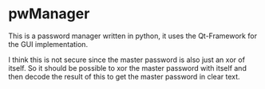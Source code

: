 # pwManager
This is a password manager written in python, it uses the Qt-Framework for the GUI implementation.


I think this is not secure since the master password is also just an xor of itself. 
So it should be possible to xor the master password with itself and then decode the result of this to get the master password in clear text.
